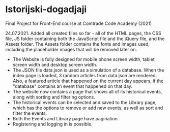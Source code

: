 # Istorijski-dogadjaji
Final Project for Front-End course at Comtrade Code Academy (2021)


24.07.2021.
Added all created files so far - all of the HTML pages, the CSS file, JS folder containing both the JavaScript file and the jQuery file, and the Assets folder. The Assets folder contains the fonts and images used, including the placeholder images that will be removed later on.

- The Website is fully designed for mobile phone screen width, tablet screen width and desktop screen width.
- The JSON file data.json is used as a simulation of a database. When the index page is loaded, 3 random articles from data.json are rendered. Also, a featured article that happened on the current day appears, if the "database" contains an event that happened on that day.
- The website now contains a page that shows all of its historical events, along with sorting and filtering options.
- The historical events can be selected and saved to the Library page, which has the options to remove or add new events, as well as sort and filter the events.
- Both the Events and Library page have pagination.
- Registering and logging in is possible.
